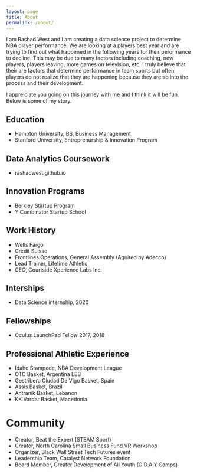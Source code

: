 ```yaml
---
layout: page
title: About
permalink: /about/
---
```


I am Rashad West and I am creating a data science project to determine NBA player performance.  We are looking at a players best year and are trying to find out what happened in the following years for their perormance to decline.  This may be due to many factors including coaching, new players, players leaving, more games on television, etc.  I truly believe that their are factors that determine performance in team sports but often players do not realize that they are happening because they are so into the process and their development. 

I appreiciate you going on this journey with me and I think it will be fun. Below is some of my story.

## Education
- Hampton University, BS, Business Management
- Stanford University, Entreprenurship & Innovation Program

## Data Analytics Coursework
- rashadwest.github.io

## Innovation Programs
- Berkley Startup Program
- Y Combinator Startup School

## Work History
- Wells Fargo
- Credit Suisse 
- Frontlines Operations, General Assembly (Aquired by Adecco)
- Lead Trainer, Lifetime Athletic 
- CEO, Courtside Xperience Labs Inc.

## Interships 
- Data Science internship, 2020

## Fellowships 
- Oculus LaunchPad Fellow 2017, 2018

## Professional Athletic Experience
- Idaho Stampede, NBA Development League 
- OTC Basket, Argentina LEB
- Gestribera Ciudad De Vigo Basket, Spain 
- Assis Basket, Brazil 
- Antranik Basket, Lebanon 
- KK Vardar Basket, Macedonia

# Community 
- Creator, Beat the Expert (STEAM Sport)
- Creator, North Carolina Small Business Fund VR Workshop
- Organizer, Black Wall Street Tech Futures event
- Leadership Team, Catalyst Network Foundation 
- Board Member, Greater Development of All Youth (G.D.A.Y Camps)
